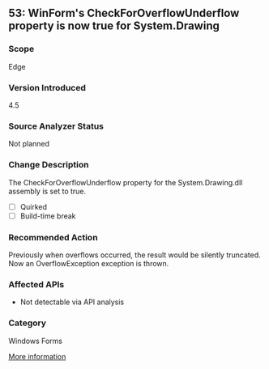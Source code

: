 ## 53: WinForm's CheckForOverflowUnderflow property is now true for System.Drawing

### Scope
Edge

### Version Introduced
4.5

### Source Analyzer Status
Not planned

### Change Description
The CheckForOverflowUnderflow property for the System.Drawing.dll assembly is set to true.

- [ ] Quirked
- [ ] Build-time break

### Recommended Action
Previously when overflows occurred, the result would be silently truncated. Now an OverflowException exception is thrown.

### Affected APIs
* Not detectable via API analysis

### Category
Windows Forms

[More information](https://msdn.microsoft.com/en-us/library/hh367887(v=vs.110).aspx)
